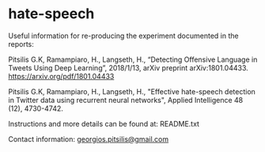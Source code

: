 # hate-speech

Useful information for re-producing the experiment documented in the reports:

Pitsilis G.K, Ramampiaro, H., Langseth, H., “Detecting Offensive Language in Tweets Using Deep Learning”, 2018/1/13, arXiv preprint arXiv:1801.04433. https://arxiv.org/pdf/1801.04433

Pitsilis G.K, Ramampiaro, H., Langseth, H., "Effective hate-speech detection in Twitter data using recurrent neural networks", Applied Intelligence 48 (12), 4730-4742.

Instructions and more details can be found at: README.txt

Contact information: georgios.pitsilis@gmail.com

